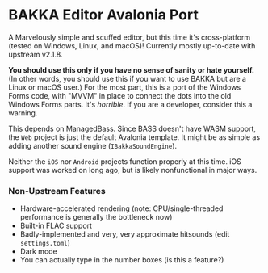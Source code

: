 # BAKKA Editor Avalonia Port

A Marvelously simple and scuffed editor, but this time it's cross-platform (tested on Windows, Linux, and macOS)! Currently mostly up-to-date with upstream v2.1.8.

**You should use this only if you have no sense of sanity or hate yourself.** (In other words, you should use this if you want to use BAKKA but are a Linux or macOS user.) For the most part, this is a port of the Windows Forms code, with "MVVM" in place to connect the dots into the old Windows Forms parts. It's _horrible_. If you are a developer, consider this a warning.

This depends on ManagedBass. Since BASS doesn't have WASM support, the `Web` project is just the default Avalonia template. It might be as simple as adding another sound engine (`IBakkaSoundEngine`).

Neither the `iOS` nor `Android` projects function properly at this time. iOS support was worked on long ago, but is likely nonfunctional in major ways.

### Non-Upstream Features
* Hardware-accelerated rendering (note: CPU/single-threaded performance is generally the bottleneck now)
* Built-in FLAC support
* Badly-implemented and very, very approximate hitsounds (edit `settings.toml`)
* Dark mode
* You can actually type in the number boxes (is this a feature?)
